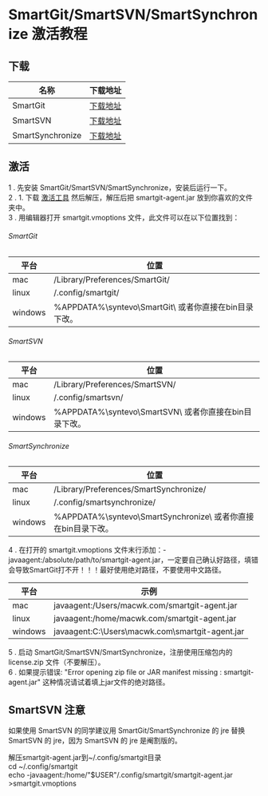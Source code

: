 # SmartGit/SmartSVN/SmartSynchronize 激活教程

## 下载

| 名称 | 下载地址 |
| --- | --- |
| SmartGit | [下载地址](https://links.jianshu.com/go?to=https%3A%2F%2Fwww.syntevo.com%2Fsmartgit%2Fdownload%2F) |
| SmartSVN | [下载地址](https://links.jianshu.com/go?to=https%3A%2F%2Fwww.smartsvn.com%2Fdownload%2F) |
| SmartSynchronize | [下载地址](https://links.jianshu.com/go?to=https%3A%2F%2Fwww.syntevo.com%2Fsmartsynchronize%2Fdownload%2F) |

## 激活

1 . 先安装 SmartGit/SmartSVN/SmartSynchronize，安装后运行一下。  
2 . 1. 下载 [激活工具](https://links.jianshu.com/go?to=https%3A%2F%2Fmacwk.lanzoui.com%2Fi8Dsvss9xdg) 然后解压，解压后把 smartgit-agent.jar 放到你喜欢的文件夹中。  
3 . 用编辑器打开 smartgit.vmoptions 文件，此文件可以在以下位置找到：

###### SmartGit

| 平台 | 位置 |
| --- | --- |
| mac | /Library/Preferences/SmartGit/ |
| linux | /.config/smartgit/ |
| windows | %APPDATA%\\syntevo\\SmartGit\\ 或者你直接在bin目录下改。 |

###### SmartSVN

| 平台 | 位置 |
| --- | --- |
| mac | /Library/Preferences/SmartSVN/ |
| linux | /.config/smartsvn/ |
| windows | %APPDATA%\\syntevo\\SmartSVN\\ 或者你直接在bin目录下改。 |

###### SmartSynchronize

| 平台 | 位置 |
| --- | --- |
| mac | /Library/Preferences/SmartSynchronize/ |
| linux | /.config/smartsynchronize/ |
| windows | %APPDATA%\\syntevo\\SmartSynchronize\\ 或者你直接在bin目录下改。 |

4 . 在打开的 smartgit.vmoptions 文件末行添加：-javaagent:/absolute/path/to/smartgit-agent.jar，一定要自己确认好路径，填错会导致SmartGit打不开！！！最好使用绝对路径，不要使用中文路径。

| 平台 | 示例 |
| --- | --- |
| mac | javaagent:/Users/macwk.com/smartgit-agent.jar |
| linux | javaagent:/home/macwk.com/smartgit-agent.jar |
| windows | javaagent:C:\\Users\\macwk.com\\smartgit-agent.jar |

5 . 启动 SmartGit/SmartSVN/SmartSynchronize，注册使用压缩包内的 license.zip 文件（不要解压）。  
6 . 如果提示错误: "Error opening zip file or JAR manifest missing : smartgit-agent.jar" 这种情况请试着填上jar文件的绝对路径。

## SmartSVN 注意

如果使用 SmartSVN 的同学建议用 SmartGit/SmartSynchronize 的 jre 替换 SmartSVN 的 jre，因为 SmartSVN 的 jre 是阉割版的。

解压smartgit-agent.jar到~/.config/smartgit目录  
cd ~/.config/smartgit  
echo -javaagent:/home/"$USER"/.config/smartgit/smartgit-agent.jar >smartgit.vmoptions